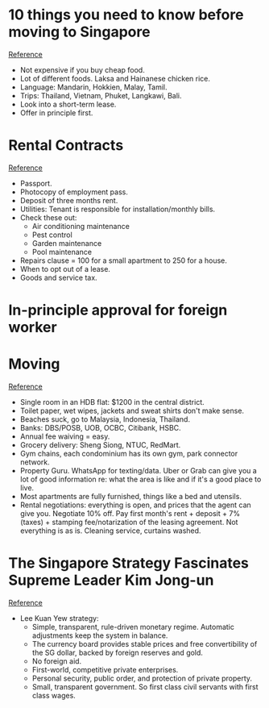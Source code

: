 # 10 things you need to know before moving to Singapore
[Reference](https://www.angloinfo.com/blogs/global/angloinfo-world-expat-life/10-things-you-need-to-know-before-moving-to-singapore/)

- Not expensive if you buy cheap food.
- Lot of different foods. Laksa and Hainanese chicken rice.
- Language: Mandarin, Hokkien, Malay, Tamil.
- Trips: Thailand, Vietnam, Phuket, Langkawi, Bali.
- Look into a short-term lease.
- Offer in principle first.

# Rental Contracts
[Reference](https://smartexpat.com/sg/singapore/how-to-guides/moving/renting-property/rental-contract)

- Passport.
- Photocopy of employment pass.
- Deposit of three months rent.
- Utilities: Tenant is responsible for installation/monthly bills.
- Check these out:
  - Air conditioning maintenance
  - Pest control
  - Garden maintenance
  - Pool maintenance
- Repairs clause = 100 for a small apartment to 250 for a house.
- When to opt out of a lease.
- Goods and service tax.

# In-principle approval for foreign worker

# Moving
[Reference](https://www.reddit.com/r/singapore/wiki/index)

- Single room in an HDB flat: $1200 in the central district.
- Toilet paper, wet wipes, jackets and sweat shirts don't make sense.
- Beaches suck, go to Malaysia, Indonesia, Thailand.
- Banks: DBS/POSB, UOB, OCBC, Citibank, HSBC.
- Annual fee waiving = easy.
- Grocery delivery: Sheng Siong, NTUC, RedMart.
- Gym chains, each condominium has its own gym, park connector network.
- Property Guru. WhatsApp for texting/data. Uber or Grab can give you a lot of good information re: what the area is like and if it's a good place to live.
- Most apartments are fully furnished, things like a bed and utensils.
- Rental negotiations: everything is open, and prices that the agent can give you. Negotiate 10% off. Pay first month's rent + deposit + 7% (taxes) + stamping fee/notarization of the leasing agreement. Not everything is as is. Cleaning service, curtains washed.

# The Singapore Strategy Fascinates Supreme Leader Kim Jong-un
[Reference](https://www.forbes.com/sites/stevehanke/2018/06/12/the-singapore-strategy-fascinates-supreme-leader-kim-jong-un/#c8d1c838a2dd)

- Lee Kuan Yew strategy:
  - Simple, transparent, rule-driven monetary regime. Automatic adjustments keep the system in balance.
  - The currency board provides stable prices and free convertibility of the SG dollar, backed by foreign reserves and gold.
  - No foreign aid.
  - First-world, competitive private enterprises.
  - Personal security, public order, and protection of private property.
  - Small, transparent government. So first class civil servants with first class wages.
